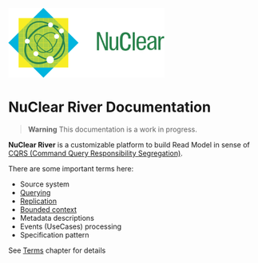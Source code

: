 ![](../media/nuclear-logo.png)
# NuClear River Documentation

> **Warning** This documentation is a work in progress.

**NuClear River** is a customizable platform to build Read Model in sense of [CQRS (Command Query Responsibility Segregation)](https://cqrs.files.wordpress.com/2010/11/cqrs_documents.pdf).

There are some important terms here:

* Source system
* [Querying](desing-overview/querying-design.md)
* [Replication](desing-overview/replication-design.md)
* [Bounded context](http://martinfowler.com/bliki/BoundedContext.html)
* Metadata descriptions
* Events (UseCases) processing
* Specification pattern

See [Terms](terms.md) chapter for details